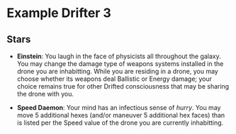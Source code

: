 # Example Drifter 3

## Stars

- **Einstein**: You laugh in the face of physicists all throughout the galaxy. You may change the damage type of weapons systems installed in the drone you are inhabitting. While you are residing in a drone, you may choose whether its weapons deal Ballistic or Energy damage; your choice remains true for other Drifted consciousness that may be sharing the drone with you.

- **Speed Daemon**: Your mind has an infectious sense of *hurry*. You may move 5 additional hexes (and/or maneuver 5 additional hex faces) than is listed per the Speed value of the drone you are currently inhabitting.
